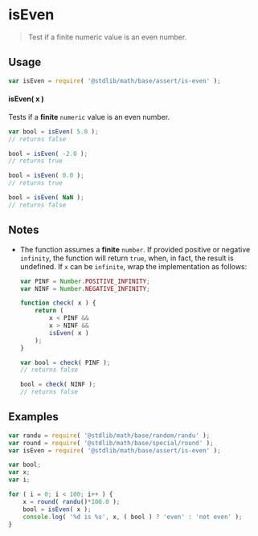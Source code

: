 # isEven

> Test if a finite numeric value is an even number.


<section class="usage">

## Usage

``` javascript
var isEven = require( '@stdlib/math/base/assert/is-even' );
```

#### isEven( x )

Tests if a __finite__ `numeric` value is an even number.

``` javascript
var bool = isEven( 5.0 );
// returns false

bool = isEven( -2.0 );
// returns true

bool = isEven( 0.0 );
// returns true

bool = isEven( NaN );
// returns false
```

</section>

<!-- /.usage -->


<section class="notes">

## Notes

* The function assumes a __finite__ `number`. If provided positive or negative `infinity`, the function will return `true`, when, in fact, the result is undefined. If `x` can be `infinite`, wrap the implementation as follows:

  ``` javascript
  var PINF = Number.POSITIVE_INFINITY;
  var NINF = Number.NEGATIVE_INFINITY;

  function check( x ) {
      return (
          x < PINF &&
          x > NINF &&
          isEven( x )
      );
  }

  var bool = check( PINF );
  // returns false

  bool = check( NINF );
  // returns false
  ```

</section>

<!-- /.notes -->


<section class="examples">

## Examples

``` javascript
var randu = require( '@stdlib/math/base/random/randu' );
var round = require( '@stdlib/math/base/special/round' );
var isEven = require( '@stdlib/math/base/assert/is-even' );

var bool;
var x;
var i;

for ( i = 0; i < 100; i++ ) {
    x = round( randu()*100.0 );
    bool = isEven( x );
    console.log( '%d is %s', x, ( bool ) ? 'even' : 'not even' );
}
```

</section>

<!-- /.examples -->


<section class="links">

</section>

<!-- /.links -->

